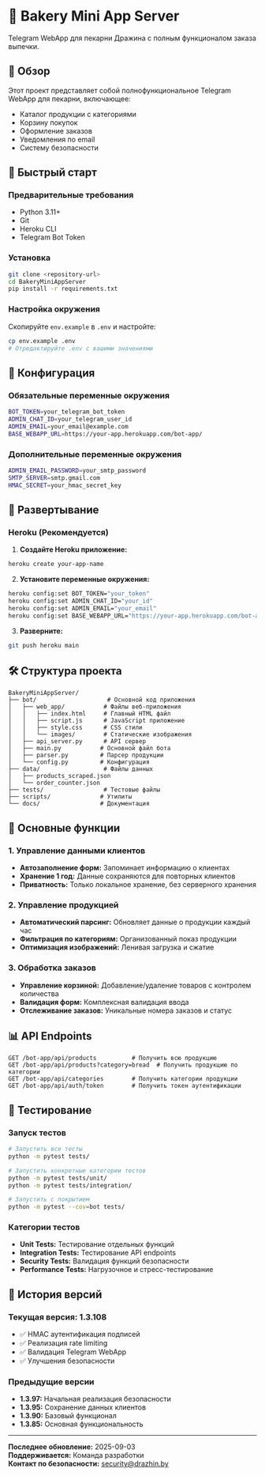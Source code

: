 # 🥖 Bakery Mini App Server

Telegram WebApp для пекарни Дражина с полным функционалом заказа выпечки.

## 🎯 Обзор

Этот проект представляет собой полнофункциональное Telegram WebApp для пекарни, включающее:
- Каталог продукции с категориями
- Корзину покупок
- Оформление заказов
- Уведомления по email
- Систему безопасности

## 🚀 Быстрый старт

### Предварительные требования
- Python 3.11+
- Git
- Heroku CLI
- Telegram Bot Token

### Установка
```bash
git clone <repository-url>
cd BakeryMiniAppServer
pip install -r requirements.txt
```

### Настройка окружения
Скопируйте `env.example` в `.env` и настройте:
```bash
cp env.example .env
# Отредактируйте .env с вашими значениями
```

## 🔧 Конфигурация

### Обязательные переменные окружения
```bash
BOT_TOKEN=your_telegram_bot_token
ADMIN_CHAT_ID=your_telegram_user_id
ADMIN_EMAIL=your_email@example.com
BASE_WEBAPP_URL=https://your-app.herokuapp.com/bot-app/
```

### Дополнительные переменные окружения
```bash
ADMIN_EMAIL_PASSWORD=your_smtp_password
SMTP_SERVER=smtp.gmail.com
HMAC_SECRET=your_hmac_secret_key
```

## 🚀 Развертывание

### Heroku (Рекомендуется)

1. **Создайте Heroku приложение:**
```bash
heroku create your-app-name
```

2. **Установите переменные окружения:**
```bash
heroku config:set BOT_TOKEN="your_token"
heroku config:set ADMIN_CHAT_ID="your_id"
heroku config:set ADMIN_EMAIL="your_email"
heroku config:set BASE_WEBAPP_URL="https://your-app.herokuapp.com/bot-app/"
```

3. **Разверните:**
```bash
git push heroku main
```

## 🛠️ Структура проекта

```
BakeryMiniAppServer/
├── bot/                    # Основной код приложения
│   ├── web_app/           # Файлы веб-приложения
│   │   ├── index.html     # Главный HTML файл
│   │   ├── script.js      # JavaScript приложение
│   │   ├── style.css      # CSS стили
│   │   └── images/        # Статические изображения
│   ├── api_server.py      # API сервер
│   ├── main.py           # Основной файл бота
│   ├── parser.py         # Парсер продукции
│   └── config.py         # Конфигурация
├── data/                  # Файлы данных
│   ├── products_scraped.json
│   └── order_counter.json
├── tests/                 # Тестовые файлы
├── scripts/              # Утилиты
└── docs/                 # Документация
```

## 🔑 Основные функции

### 1. Управление данными клиентов
- **Автозаполнение форм:** Запоминает информацию о клиентах
- **Хранение 1 год:** Данные сохраняются для повторных клиентов
- **Приватность:** Только локальное хранение, без серверного хранения

### 2. Управление продукцией
- **Автоматический парсинг:** Обновляет данные о продукции каждый час
- **Фильтрация по категориям:** Организованный показ продукции
- **Оптимизация изображений:** Ленивая загрузка и сжатие

### 3. Обработка заказов
- **Управление корзиной:** Добавление/удаление товаров с контролем количества
- **Валидация форм:** Комплексная валидация ввода
- **Отслеживание заказов:** Уникальные номера заказов и статус

## 📊 API Endpoints

```
GET /bot-app/api/products          # Получить всю продукцию
GET /bot-app/api/products?category=bread  # Получить продукцию по категории
GET /bot-app/api/categories        # Получить категории продукции
GET /bot-app/api/auth/token        # Получить токен аутентификации
```

## 🧪 Тестирование

### Запуск тестов
```bash
# Запустить все тесты
python -m pytest tests/

# Запустить конкретные категории тестов
python -m pytest tests/unit/
python -m pytest tests/integration/

# Запустить с покрытием
python -m pytest --cov=bot tests/
```

### Категории тестов
- **Unit Tests:** Тестирование отдельных функций
- **Integration Tests:** Тестирование API endpoints
- **Security Tests:** Валидация функций безопасности
- **Performance Tests:** Нагрузочное и стресс-тестирование

## 🔄 История версий

### Текущая версия: 1.3.108
- ✅ HMAC аутентификация подписей
- ✅ Реализация rate limiting
- ✅ Валидация Telegram WebApp
- ✅ Улучшения безопасности

### Предыдущие версии
- **1.3.97:** Начальная реализация безопасности
- **1.3.95:** Сохранение данных клиентов
- **1.3.90:** Базовый функционал
- **1.3.85:** Основная функциональность

---

**Последнее обновление:** 2025-09-03  
**Поддерживается:** Команда разработки  
**Контакт по безопасности:** security@drazhin.by